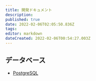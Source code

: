 ```yaml
---
title: 開発ドキュメント
description: 
published: true
date: 2022-02-06T02:05:50.836Z
tags: 
editor: markdown
dateCreated: 2022-02-06T00:54:27.003Z
---
```


## データベース

- [PostgreSQL](/ja/postgres)
